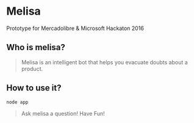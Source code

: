 # Melisa

Prototype for Mercadolibre & Microsoft Hackaton 2016

## Who is melisa?

> Melisa is an intelligent bot that helps you evacuate doubts about a product.

## How to use it? 

```javascript
node app
```
> Ask melisa a question! Have Fun!

